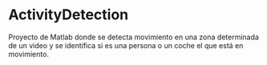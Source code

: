 # ActivityDetection
Proyecto de Matlab donde se detecta movimiento en una zona determinada de un video y se identifica si es una persona o un coche el que está en movimiento.
